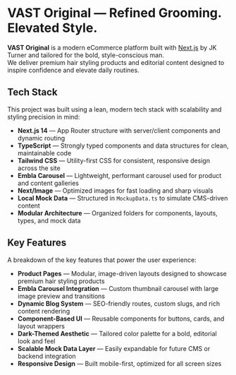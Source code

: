 #  VAST Original — Refined Grooming. Elevated Style.

**VAST Original** is a modern eCommerce platform built with [Next.js](https://nextjs.org) by JK Turner and tailored for the bold, style-conscious man.  
We deliver premium hair styling products and editorial content designed to inspire confidence and elevate daily routines.

## Tech Stack

This project was built using a lean, modern tech stack with scalability and styling precision in mind:

- **Next.js 14** — App Router structure with server/client components and dynamic routing
- **TypeScript** — Strongly typed components and data structures for clean, maintainable code
- **Tailwind CSS** — Utility-first CSS for consistent, responsive design across the site
- **Embla Carousel** — Lightweight, performant carousel used for product and content galleries
- **Next/Image** — Optimized images for fast loading and sharp visuals
- **Local Mock Data** — Structured in `MockupData.ts` to simulate CMS-driven content
- **Modular Architecture** — Organized folders for components, layouts, types, and mock data

## Key Features

A breakdown of the key features that power the user experience:

- **Product Pages** — Modular, image-driven layouts designed to showcase premium hair styling products
- **Embla Carousel Integration** — Custom thumbnail carousel with large image preview and transitions
- **Dynamic Blog System** — SEO-friendly routes, custom slugs, and rich content rendering
- **Component-Based UI** — Reusable components for buttons, cards, and layout wrappers
- **Dark-Themed Aesthetic** — Tailored color palette for a bold, editorial look and feel
- **Scalable Mock Data Layer** — Easily expandable for future CMS or backend integration
- **Responsive Design** — Built mobile-first, optimized for all screen sizes
